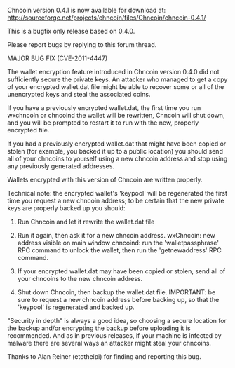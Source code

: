 Chncoin version 0.4.1 is now available for download at:
http://sourceforge.net/projects/chncoin/files/Chncoin/chncoin-0.4.1/

This is a bugfix only release based on 0.4.0.

Please report bugs by replying to this forum thread.

MAJOR BUG FIX  (CVE-2011-4447)

The wallet encryption feature introduced in Chncoin version 0.4.0 did not sufficiently secure the private keys. An attacker who
managed to get a copy of your encrypted wallet.dat file might be able to recover some or all of the unencrypted keys and steal the
associated coins.

If you have a previously encrypted wallet.dat, the first time you run wxchncoin or chncoind the wallet will be rewritten, Chncoin will
shut down, and you will be prompted to restart it to run with the new, properly encrypted file.

If you had a previously encrypted wallet.dat that might have been copied or stolen (for example, you backed it up to a public
location) you should send all of your chncoins to yourself using a new chncoin address and stop using any previously generated addresses.

Wallets encrypted with this version of Chncoin are written properly.

Technical note: the encrypted wallet's 'keypool' will be regenerated the first time you request a new chncoin address; to be certain that the
new private keys are properly backed up you should:

1. Run Chncoin and let it rewrite the wallet.dat file

2. Run it again, then ask it for a new chncoin address.
wxChncoin: new address visible on main window
chncoind: run the 'walletpassphrase' RPC command to unlock the wallet,  then run the 'getnewaddress' RPC command.

3. If your encrypted wallet.dat may have been copied or stolen, send all of your chncoins to the new chncoin address.

4. Shut down Chncoin, then backup the wallet.dat file.
IMPORTANT: be sure to request a new chncoin address before backing up, so that the 'keypool' is regenerated and backed up.

"Security in depth" is always a good idea, so choosing a secure location for the backup and/or encrypting the backup before uploading it is recommended. And as in previous releases, if your machine is infected by malware there are several ways an attacker might steal your chncoins.

Thanks to Alan Reiner (etotheipi) for finding and reporting this bug.
